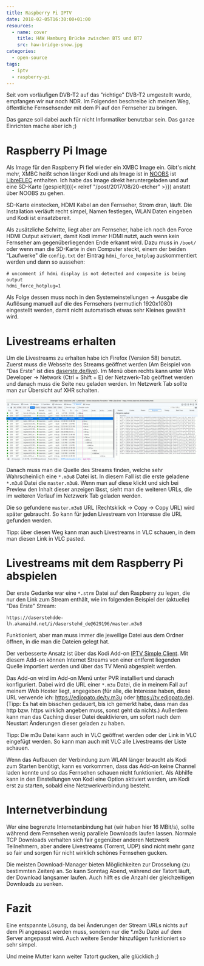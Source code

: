 ```yaml
---
title: Raspberry Pi IPTV
date: 2018-02-05T16:30:00+01:00
resources:
  - name: cover
    title: HAW Hamburg Brücke zwischen BT5 und BT7
    src: haw-bridge-snow.jpg
categories:
  - open-source
tags:
  - iptv
  - raspberry-pi
---
```

Seit vom vorläufigen DVB-T2 auf das "richtige" DVB-T2 umgestellt wurde, empfangen wir nur noch NDR.
Im Folgenden beschreibe ich meinen Weg, öffentliche Fernsehsender mit dem Pi auf den Fernseher zu bringen.
<!--more-->
Das ganze soll dabei auch für nicht Informatiker benutzbar sein.
Das ganze Einrichten mache aber ich ;)

# Raspberry Pi Image

Als Image für den Raspberry Pi fiel wieder ein XMBC Image ein.
Gibt's nicht mehr, XMBC heißt schon länger Kodi und als Image ist in [NOOBS](https://www.raspberrypi.org/downloads/noobs/) ist [LibreELEC](https://libreelec.tv/) enthalten.
Ich habe das Image direkt heruntergeladen und auf eine SD-Karte [gespielt]({{< relref "/post/2017/08/20-etcher" >}}) anstatt über NOOBS zu gehen.

SD-Karte einstecken, HDMI Kabel an den Fernseher, Strom dran, läuft.
Die Installation verläuft recht simpel, Namen festlegen, WLAN Daten eingeben und Kodi ist einsatzbereit.

Als zusätzliche Schritte, liegt aber am Fernseher, habe ich noch den Force HDMI Output aktiviert, damit Kodi immer HDMI nutzt, auch wenn kein Fernseher am gegenüberliegenden Ende erkannt wird.
Dazu muss in `/boot/` oder wenn man die SD-Karte in den Computer steckt, einem der beiden "Laufwerke" die `config.txt` der Eintrag `hdmi_force_hotplug` auskommentiert werden und dann so aussehen:

```plaintext
# uncomment if hdmi display is not detected and composite is being output
hdmi_force_hotplug=1
```

Als Folge dessen muss noch in den Systemeinstellungen → Ausgabe die Auflösung manuell auf die des Fernsehers (vermutlich 1920x1080) eingestellt werden, damit nicht automatisch etwas sehr Kleines gewählt wird.

# Livestreams erhalten

Um die Livestreams zu erhalten habe ich Firefox (Version 58) benutzt.
Zuerst muss die Webseite des Streams geöffnet werden (Am Beispiel von "Das Erste" ist dies [daserste.de/live](https://daserste.de/live)).
Im Menü oben rechts kann unter Web Developer → Network (Ctrl + Shift + E) der Netzwerk-Tab geöffnet werden und danach muss die Seite neu geladen werden.
Im Netzwerk Tab sollte man zur Übersicht auf XHR schalten.

![ARD Livestream in den Firefox Developer Tools](ard-live.png)

Danach muss man die Quelle des Streams finden, welche sehr Wahrscheinlich eine `*.m3u8` Datei ist.
In diesem Fall ist die erste geladene `*.m3u8` Datei die `master.m3u8`.
Wenn man auf diese klickt und sich bei Preview den Inhalt dieser anzeigen lässt, sieht man die weiteren URLs, die im weiteren Verlauf im Netzwerk Tab geladen werden.

Die so gefundene `master.m3u8` URL (Rechtsklick → Copy → Copy URL) wird später gebraucht.
So kann für jeden Livestream von Interesse die URL gefunden werden.

Tipp: über diesen Weg kann man auch Livestreams in VLC schauen, in dem man diesen Link in VLC pasted.

# Livestreams mit dem Raspberry Pi abspielen

Der erste Gedanke war eine `*.strm` Datei auf den Raspberry zu legen, die nur den Link zum Stream enthält, wie im folgenden Beispiel der (aktuelle) "Das Erste" Stream:

```plaintext
https://daserstehdde-lh.akamaihd.net/i/daserstehd_de@629196/master.m3u8
```

Funktioniert, aber man muss immer die jeweilige Datei aus dem Ordner öffnen, in die man die Dateien gelegt hat.

Der verbesserte Ansatz ist über das Kodi Add-on [IPTV Simple Client](https://kodi.wiki/view/Add-on:IPTV_Simple_Client).
Mit diesem Add-on können Internet Streams von einer entfernt liegenden Quelle importiert werden und über das TV Menü abgespielt werden.

Das Add-on wird im Add-on Menü unter PVR installiert und danach konfiguriert.
Dabei wird die URL einer `*.m3u` Datei, die in meinem Fall auf meinem Web Hoster liegt, angegeben (für alle, die Interesse haben, diese URL verwende ich: <https://edjopato.de/tv.m3u> oder <https://tv.edjopato.de>).
(Tipp: Es hat ein bisschen gedauert, bis ich gemerkt habe, dass man das http bzw. https wirklich angeben muss, sonst geht da nichts.)
Außerdem kann man das Caching dieser Datei deaktivieren, um sofort nach dem Neustart Änderungen dieser geladen zu haben.

Tipp: Die m3u Datei kann auch in VLC geöffnet werden oder der Link in VLC eingefügt werden. So kann man auch mit VLC alle Livestreams der Liste schauen.

Wenn das Aufbauen der Verbindung zum WLAN länger braucht als Kodi zum Starten benötigt, kann es vorkommen, dass das Add-on keine Channel laden konnte und so das Fernsehen schauen nicht funktioniert.
Als Abhilfe kann in den Einstellungen von Kodi eine Option aktiviert werden, um Kodi erst zu starten, sobald eine Netzwerkverbindung besteht.

# Internetverbindung

Wer eine begrenzte Internetanbindung hat (wir haben hier 16 MBit/s), sollte während dem Fernsehen wenig parallele Downloads laufen lassen.
Normale TCP Downloads verhalten sich fair gegenüber anderen Netzwerk Teilnehmern, aber andere Livestreams (Torrent, UDP) sind nicht mehr ganz so fair und sorgen für nicht wirklich schönes Fernsehen gucken.

Die meisten Download-Manager bieten Möglichkeiten zur Drosselung (zu bestimmten Zeiten) an.
So kann Sonntag Abend, während der Tatort läuft, der Download langsamer laufen.
Auch hilft es die Anzahl der gleichzeitigen Downloads zu senken.

# Fazit

Eine entspannte Lösung, da bei Änderungen der Stream URLs nichts auf dem Pi angepasst werden muss, sondern nur die \*.m3u Datei auf dem Server angepasst wird.
Auch weitere Sender hinzufügen funktioniert so sehr simpel.

Und meine Mutter kann weiter Tatort gucken, alle glücklich ;)
